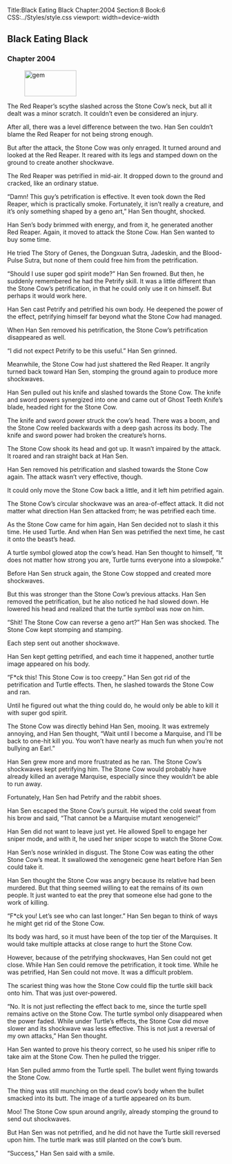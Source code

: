 Title:Black Eating Black 
Chapter:2004 
Section:8 
Book:6 
CSS:../Styles/style.css 
viewport: width=device-width
  
## Black Eating Black
### Chapter 2004
  
<figure>
	<img src="../Images/gem.gif" alt="gem" id="gem" width="120" height="60" />
</figure>
  

  
The Red Reaper’s scythe slashed across the Stone Cow’s neck, but all it dealt was a minor scratch. It couldn’t even be considered an injury.

After all, there was a level difference between the two. Han Sen couldn’t blame the Red Reaper for not being strong enough.

But after the attack, the Stone Cow was only enraged. It turned around and looked at the Red Reaper. It reared with its legs and stamped down on the ground to create another shockwave.

The Red Reaper was petrified in mid-air. It dropped down to the ground and cracked, like an ordinary statue.

“Damn! This guy’s petrification is effective. It even took down the Red Reaper, which is practically smoke. Fortunately, it isn’t really a creature, and it’s only something shaped by a geno art,” Han Sen thought, shocked.

Han Sen’s body brimmed with energy, and from it, he generated another Red Reaper. Again, it moved to attack the Stone Cow. Han Sen wanted to buy some time.

He tried The Story of Genes, the Dongxuan Sutra, Jadeskin, and the Blood-Pulse Sutra, but none of them could free him from the petrification.

“Should I use super god spirit mode?” Han Sen frowned. But then, he suddenly remembered he had the Petrify skill. It was a little different than the Stone Cow’s petrification, in that he could only use it on himself. But perhaps it would work here.

Han Sen cast Petrify and petrified his own body. He deepened the power of the effect, petrifying himself far beyond what the Stone Cow had managed.

When Han Sen removed his petrification, the Stone Cow’s petrification disappeared as well.

“I did not expect Petrify to be this useful.” Han Sen grinned.

Meanwhile, the Stone Cow had just shattered the Red Reaper. It angrily turned back toward Han Sen, stomping the ground again to produce more shockwaves.

Han Sen pulled out his knife and slashed towards the Stone Cow. The knife and sword powers synergized into one and came out of Ghost Teeth Knife’s blade, headed right for the Stone Cow.

The knife and sword power struck the cow’s head. There was a boom, and the Stone Cow reeled backwards with a deep gash across its body. The knife and sword power had broken the creature’s horns.

The Stone Cow shook its head and got up. It wasn’t impaired by the attack. It roared and ran straight back at Han Sen.

Han Sen removed his petrification and slashed towards the Stone Cow again. The attack wasn’t very effective, though.

It could only move the Stone Cow back a little, and it left him petrified again.

The Stone Cow’s circular shockwave was an area-of-effect attack. It did not matter what direction Han Sen attacked from; he was petrified each time.

As the Stone Cow came for him again, Han Sen decided not to slash it this time. He used Turtle. And when Han Sen was petrified the next time, he cast it onto the beast’s head.

A turtle symbol glowed atop the cow’s head. Han Sen thought to himself, “It does not matter how strong you are, Turtle turns everyone into a slowpoke.”

Before Han Sen struck again, the Stone Cow stopped and created more shockwaves.

But this was stronger than the Stone Cow’s previous attacks. Han Sen removed the petrification, but he also noticed he had slowed down. He lowered his head and realized that the turtle symbol was now on him.

“Shit! The Stone Cow can reverse a geno art?” Han Sen was shocked. The Stone Cow kept stomping and stamping.

Each step sent out another shockwave.

Han Sen kept getting petrified, and each time it happened, another turtle image appeared on his body.

“F*ck this! This Stone Cow is too creepy.” Han Sen got rid of the petrification and Turtle effects. Then, he slashed towards the Stone Cow and ran.

Until he figured out what the thing could do, he would only be able to kill it with super god spirit.

The Stone Cow was directly behind Han Sen, mooing. It was extremely annoying, and Han Sen thought, “Wait until I become a Marquise, and I’ll be back to one-hit kill you. You won’t have nearly as much fun when you’re not bullying an Earl.”

Han Sen grew more and more frustrated as he ran. The Stone Cow’s shockwaves kept petrifying him. The Stone Cow would probably have already killed an average Marquise, especially since they wouldn’t be able to run away.

Fortunately, Han Sen had Petrify and the rabbit shoes.

Han Sen escaped the Stone Cow’s pursuit. He wiped the cold sweat from his brow and said, “That cannot be a Marquise mutant xenogeneic!”

Han Sen did not want to leave just yet. He allowed Spell to engage her sniper mode, and with it, he used her sniper scope to watch the Stone Cow.

Han Sen’s nose wrinkled in disgust. The Stone Cow was eating the other Stone Cow’s meat. It swallowed the xenogeneic gene heart before Han Sen could take it.

Han Sen thought the Stone Cow was angry because its relative had been murdered. But that thing seemed willing to eat the remains of its own people. It just wanted to eat the prey that someone else had gone to the work of killing.

“F*ck you! Let’s see who can last longer.” Han Sen began to think of ways he might get rid of the Stone Cow.

Its body was hard, so it must have been of the top tier of the Marquises. It would take multiple attacks at close range to hurt the Stone Cow.

However, because of the petrifying shockwaves, Han Sen could not get close. While Han Sen could remove the petrification, it took time. While he was petrified, Han Sen could not move. It was a difficult problem.

The scariest thing was how the Stone Cow could flip the turtle skill back onto him. That was just over-powered.

“No. It is not just reflecting the effect back to me, since the turtle spell remains active on the Stone Cow. The turtle symbol only disappeared when the power faded. While under Turtle’s effects, the Stone Cow did move slower and its shockwave was less effective. This is not just a reversal of my own attacks,” Han Sen thought.

Han Sen wanted to prove his theory correct, so he used his sniper rifle to take aim at the Stone Cow. Then he pulled the trigger.

Han Sen pulled ammo from the Turtle spell. The bullet went flying towards the Stone Cow.

The thing was still munching on the dead cow’s body when the bullet smacked into its butt. The image of a turtle appeared on its bum.

Moo! The Stone Cow spun around angrily, already stomping the ground to send out shockwaves.

But Han Sen was not petrified, and he did not have the Turtle skill reversed upon him. The turtle mark was still planted on the cow’s bum.

“Success,” Han Sen said with a smile.